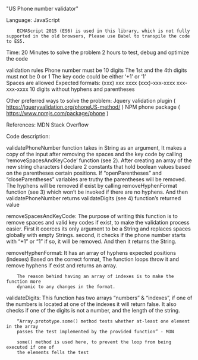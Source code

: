 "US Phone number validator"

Language: JavaScript 


        ECMAScript 2015 (ES6) is used in this library, which is not fully supported in the old browsers, Please use Babel to transpile the code to ES5.

Time:
        20 Minutes to solve the problem
        2 hours to test, debug and optimize the code 

validation rules
        Phone number must be 10 digits 
        The 1st and the 4th digits must not be 0 or 1
        The key code could be either ‘+1’ or ‘1’  
        Spaces are allowed 
        Expected formats:
        (xxx) xxx xxxx
        (xxx)-xxx-xxxx
        xxx-xxx-xxxx
        10 digits without hyphens and parentheses 
 
Other preferred ways to solve the problem:
        Jquery validation plugin ( https://jqueryvalidation.org/phoneUS-method/ ) 
        NPM phone package ( https://www.npmjs.com/package/phone ) 

References:
         MDN 
         Stack Overflow
	

Code description: 
	
 validatePhoneNumber function takes in String as an argument,
	    It makes a copy of the input after removing the spaces and the key code 
	    by calling ‘removeSpacesAndKeyCode’ function (see 2).
	    After creating an array of the new string characters I declare 
        2 constants that hold boolean values based on the parentheses certain positions.
        If “openParentheses” and “closeParentheses” variables are truthy the parentheses will be removed.
		The hyphens will be removed if exist by calling removeHyphenFormat function
        (see 3) which won’t be invoked if there are no hyphens. 
        And then validatePhoneNumber returns validateDigits (see 4) function’s returned 
        value     


removeSpacesAndKeyCode: 
        The purpose of writing this function is to remove spaces and valid key codes if exist, to make the validation process easier.
        First it coerces its only argument to be a String and replaces spaces globally  with empty Strings. 
        second, it checks if the phone number starts with “+1” or “1” if so, it will be removed.
        And then it returns the String.

removeHyphenFormat:
		It has an array of hyphens expected positions (indexes) 
        Based on the correct format,
        The function loops throw it and remove hyphens if exist and returns an array.

        The reason behind having an array of indexes is to make the function more 
        dynamic to any changes in the format. 

validateDigits:
		This function has two arrays “numbers” & “indexes”, if one of the numbers is
        located at one of the indexes it will return false.
        It also checks if one of the digits is not a number, and the length of the string.

        “Array.prototype.some() method tests whether at-least one element in the array    
        passes the test implemented by the provided function” - MDN
		
		some() method is used here, to prevent the loop from being executed if one of 
        the elements fells the test

